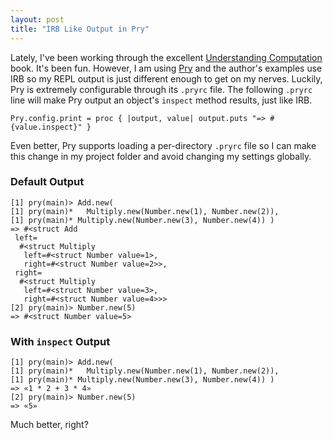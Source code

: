 ```yaml
---
layout: post
title: "IRB Like Output in Pry"
---
```

Lately, I've been working through the excellent [Understanding Computation](http://computationbook.com/) book.  It's been fun.  However, I am using [Pry](http://pryrepl.org/) and the author's examples use IRB so my REPL output is just different enough to get on my nerves.  Luckily, Pry is extremely configurable through its `.pryrc` file.  The following `.pryrc` line will make Pry output an object's `inspect` method results, just like IRB.

```
Pry.config.print = proc { |output, value| output.puts "=> #{value.inspect}" }
```

Even better, Pry supports loading a per-directory `.pryrc` file so I can make this change in my project folder and avoid changing my settings globally.

### Default Output
```
[1] pry(main)> Add.new(
[1] pry(main)*   Multiply.new(Number.new(1), Number.new(2)),
[1] pry(main)* Multiply.new(Number.new(3), Number.new(4)) )
=> #<struct Add
 left=
  #<struct Multiply
   left=#<struct Number value=1>,
   right=#<struct Number value=2>>,
 right=
  #<struct Multiply
   left=#<struct Number value=3>,
   right=#<struct Number value=4>>>
[2] pry(main)> Number.new(5)
=> #<struct Number value=5>
```

### With `inspect` Output
```
[1] pry(main)> Add.new(
[1] pry(main)*   Multiply.new(Number.new(1), Number.new(2)),
[1] pry(main)* Multiply.new(Number.new(3), Number.new(4)) )
=> «1 * 2 + 3 * 4»
[2] pry(main)> Number.new(5)
=> «5»
```

Much better, right?
